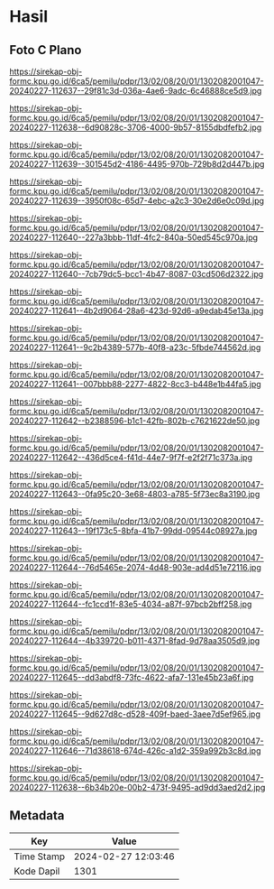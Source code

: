 # Hasil

## Foto C Plano

https://sirekap-obj-formc.kpu.go.id/6ca5/pemilu/pdpr/13/02/08/20/01/1302082001047-20240227-112637--29f81c3d-036a-4ae6-9adc-6c46888ce5d9.jpg

https://sirekap-obj-formc.kpu.go.id/6ca5/pemilu/pdpr/13/02/08/20/01/1302082001047-20240227-112638--6d90828c-3706-4000-9b57-8155dbdfefb2.jpg

https://sirekap-obj-formc.kpu.go.id/6ca5/pemilu/pdpr/13/02/08/20/01/1302082001047-20240227-112639--301545d2-4186-4495-970b-729b8d2d447b.jpg

https://sirekap-obj-formc.kpu.go.id/6ca5/pemilu/pdpr/13/02/08/20/01/1302082001047-20240227-112639--3950f08c-65d7-4ebc-a2c3-30e2d6e0c09d.jpg

https://sirekap-obj-formc.kpu.go.id/6ca5/pemilu/pdpr/13/02/08/20/01/1302082001047-20240227-112640--227a3bbb-11df-4fc2-840a-50ed545c970a.jpg

https://sirekap-obj-formc.kpu.go.id/6ca5/pemilu/pdpr/13/02/08/20/01/1302082001047-20240227-112640--7cb79dc5-bcc1-4b47-8087-03cd506d2322.jpg

https://sirekap-obj-formc.kpu.go.id/6ca5/pemilu/pdpr/13/02/08/20/01/1302082001047-20240227-112641--4b2d9064-28a6-423d-92d6-a9edab45e13a.jpg

https://sirekap-obj-formc.kpu.go.id/6ca5/pemilu/pdpr/13/02/08/20/01/1302082001047-20240227-112641--9c2b4389-577b-40f8-a23c-5fbde744562d.jpg

https://sirekap-obj-formc.kpu.go.id/6ca5/pemilu/pdpr/13/02/08/20/01/1302082001047-20240227-112641--007bbb88-2277-4822-8cc3-b448e1b44fa5.jpg

https://sirekap-obj-formc.kpu.go.id/6ca5/pemilu/pdpr/13/02/08/20/01/1302082001047-20240227-112642--b2388596-b1c1-42fb-802b-c7621622de50.jpg

https://sirekap-obj-formc.kpu.go.id/6ca5/pemilu/pdpr/13/02/08/20/01/1302082001047-20240227-112642--436d5ce4-f41d-44e7-9f7f-e2f2f71c373a.jpg

https://sirekap-obj-formc.kpu.go.id/6ca5/pemilu/pdpr/13/02/08/20/01/1302082001047-20240227-112643--0fa95c20-3e68-4803-a785-5f73ec8a3190.jpg

https://sirekap-obj-formc.kpu.go.id/6ca5/pemilu/pdpr/13/02/08/20/01/1302082001047-20240227-112643--19f173c5-8bfa-41b7-99dd-09544c08927a.jpg

https://sirekap-obj-formc.kpu.go.id/6ca5/pemilu/pdpr/13/02/08/20/01/1302082001047-20240227-112644--76d5465e-2074-4d48-903e-ad4d51e72116.jpg

https://sirekap-obj-formc.kpu.go.id/6ca5/pemilu/pdpr/13/02/08/20/01/1302082001047-20240227-112644--fc1ccd1f-83e5-4034-a87f-97bcb2bff258.jpg

https://sirekap-obj-formc.kpu.go.id/6ca5/pemilu/pdpr/13/02/08/20/01/1302082001047-20240227-112644--4b339720-b011-4371-8fad-9d78aa3505d9.jpg

https://sirekap-obj-formc.kpu.go.id/6ca5/pemilu/pdpr/13/02/08/20/01/1302082001047-20240227-112645--dd3abdf8-73fc-4622-afa7-131e45b23a6f.jpg

https://sirekap-obj-formc.kpu.go.id/6ca5/pemilu/pdpr/13/02/08/20/01/1302082001047-20240227-112645--9d627d8c-d528-409f-baed-3aee7d5ef965.jpg

https://sirekap-obj-formc.kpu.go.id/6ca5/pemilu/pdpr/13/02/08/20/01/1302082001047-20240227-112646--71d38618-674d-426c-a1d2-359a992b3c8d.jpg

https://sirekap-obj-formc.kpu.go.id/6ca5/pemilu/pdpr/13/02/08/20/01/1302082001047-20240227-112638--6b34b20e-00b2-473f-9495-ad9dd3aed2d2.jpg


## Metadata

| Key        | Value               |
| ---------- | ------------------- |
| Time Stamp | 2024-02-27 12:03:46 |
| Kode Dapil | 1301                |



